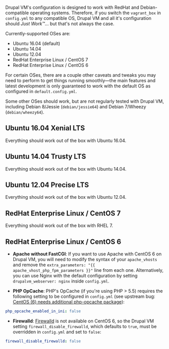 Drupal VM's configuration is designed to work with RedHat and Debian-compatible operating systems. Therefore, if you switch the `vagrant_box` in `config.yml` to any compatible OS, Drupal VM and all it's configuration should _Just Work™_... but that's not always the case.

Currently-supported OSes are:

  - Ubuntu 16.04 (default)
  - Ubuntu 14.04
  - Ubuntu 12.04
  - RedHat Enterprise Linux / CentOS 7
  - RedHat Enterprise Linux / CentOS 6

For certain OSes, there are a couple other caveats and tweaks you may need to perform to get things running smoothly—the main features and latest development is only guaranteed to work with the default OS as configured in `default.config.yml`.

Some other OSes should work, but are not regularly tested with Drupal VM, including Debian 8/Jessie (`debian/jessie64`) and Debian 7/Wheezy (`debian/wheezy64`).

## Ubuntu 16.04 Xenial LTS

Everything should work out of the box with Ubuntu 16.04.

## Ubuntu 14.04 Trusty LTS

Everything should work out of the box with Ubuntu 14.04.

## Ubuntu 12.04 Precise LTS

Everything should work out of the box with Ubuntu 12.04.

## RedHat Enterprise Linux / CentOS 7

Everything should work out of the box with RHEL 7.

## RedHat Enterprise Linux / CentOS 6

- **Apache without FastCGI**: If you want to use Apache with CentOS 6 on Drupal VM, you will need to modify the syntax of your `apache_vhosts` and remove the `extra_parameters: "{{ apache_vhost_php_fpm_parameters }}"` line from each one. Alternatively, you can use Nginx with the default configuration by setting `drupalvm_webserver: nginx` inside `config.yml`.

- **PHP OpCache**: PHP's OpCache (if you're using PHP > 5.5) requires the following setting to be configured in `config.yml` (see upstream bug: [CentOS (6) needs additional php-opcache package](https://github.com/geerlingguy/ansible-role-php/issues/39)):

```yaml
php_opcache_enabled_in_ini: false
```

- **Firewalld**: [Firewalld](http://www.firewalld.org/) is not available on CentOS 6, so the Drupal VM setting `firewall_disable_firewalld`, which defaults to `true`, must be overridden in `config.yml` and set to `false`:

```yaml
firewall_disable_firewalld: false
```
